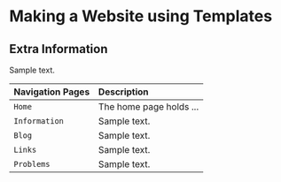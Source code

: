 # Making a Website using Templates

## Extra Information

Sample text.  

| Navigation Pages | Description |
| :--- | :--- |
| <code>Home</code> | The home page holds ... |
| <code>Information</code> | Sample text. |
| <code>Blog</code> | Sample text. |
| <code>Links</code> | Sample text. |
| <code>Problems</code> | Sample text. |

